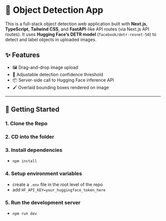 # 🧠 Object Detection App

This is a full-stack object detection web application built with **Next.js**, **TypeScript**, **Tailwind CSS**, and **FastAPI**-like API routes (via Next.js API routes). It uses **Hugging Face’s DETR model** (`facebook/detr-resnet-50`) to detect and label objects in uploaded images.

## ✨ Features

- 🖼️ Drag-and-drop image upload
- 🎯 Adjustable detection confidence threshold
- 📦 Server-side call to Hugging Face inference API
- 🖌️ Overlaid bounding boxes rendered on image

---

## 🚀 Getting Started

### 1. Clone the Repo

### 2. CD into the folder

### 3. Install dependencies

- `npm install`

### 4. Setup environment variables

- create a `.env` file in the root level of the repo
- add `HF_API_KEY=your_huggingface_token_here`

### 5. Run the development server

- `npm run dev`
